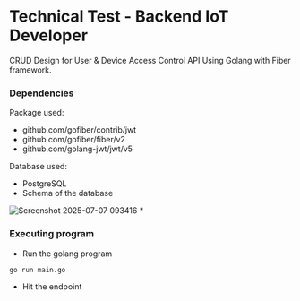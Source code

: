 # Technical Test - Backend IoT Developer

CRUD Design for User & Device Access Control API Using Golang with Fiber framework.

### Dependencies

Package used:
* github.com/gofiber/contrib/jwt
* github.com/gofiber/fiber/v2
* github.com/golang-jwt/jwt/v5

Database used: 
* PostgreSQL
* Schema of the database

![Screenshot 2025-07-07 093416](https://github.com/user-attachments/assets/8e0a08c0-831c-40f3-a41b-89a45f3c3840)
* 


### Executing program


* Run the golang program
```
go run main.go
```
* Hit the endpoint 
